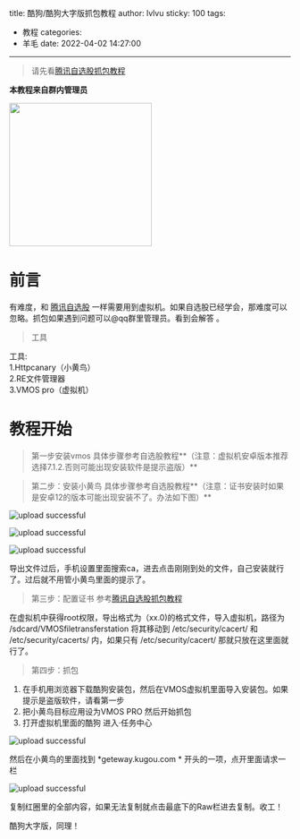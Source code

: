 title: 酷狗/酷狗大字版抓包教程
author: lvlvu
sticky: 100
tags:
  - 教程
categories:
  - 羊毛
date: 2022-04-02 14:27:00
---
>请先看[腾讯自选股抓包教程](https://www.yunlife.xyz/txzxg) 

**本教程来自群内管理员**

<img src="/images/pasted-51.png" width=255 height=256 />

<!--more-->

# 前言

有难度，和 [腾讯自选股](https://www.yunlife.xyz/txzxg) 一样需要用到虚拟机。如果自选股已经学会，那难度可以忽略。抓包如果遇到问题可以@qq群里管理员。看到会解答 。

<div class="success">


> 工具


</div>
工具:</br>1.Httpcanary（小黄鸟） </br>  2.RE文件管理器 </br>  3.VMOS pro（虚拟机）


# 教程开始

<div class="info">

> 第一步安装vmos 具体步骤参考自选股教程**（注意：虚拟机安卓版本推荐选择7.1.2.否则可能出现安装软件是提示盗版）**

</div>

<div class="gray">

> 第二步：安装小黄鸟 具体步骤参考自选股教程**（注意：证书安装时如果是安卓12的版本可能出现安装不了。办法如下图）**

</div>


![upload successful](/images/pasted-52.png)


![upload successful](/images/pasted-53.png)


![upload successful](/images/pasted-54.png)


导出文件过后，手机设置里面搜索ca，进去点击刚刚到处的文件，自己安装就行了。过后就不用管小黄鸟里面的提示了。

>第三步：配置证书 参考[腾讯自选股抓包教程](https://www.yunlife.xyz/txzxg)

在虚拟机中获得root权限，导出格式为（xx.0)的格式文件，导入虚拟机，路径为 /sdcard/VMOSfiletransferstation
将其移动到 /etc/security/cacert/ 和 /etc/security/cacerts/ 内，如果只有 /etc/security/cacert/ 那就只放在这里面就行了。

<div class="warning">

> 第四步：抓包 

</div>

1.	在手机用浏览器下载酷狗安装包，然后在VMOS虚拟机里面导入安装包。如果提示是盗版软件，请看第一步
2.	把小黄鸟目标应用设为VMOS PRO	 然后开始抓包
3.	打开虚拟机里面的酷狗 进入·任务中心


![upload successful](/images/pasted-55.png)

然后在小黄鸟的里面找到  *geteway.kugou.com * 开头的一项，点开里面请求一栏



![upload successful](/images/pasted-56.png)

复制红圈里的全部内容，如果无法复制就点击最底下的Raw栏进去复制。收工！

酷狗大字版，同理！